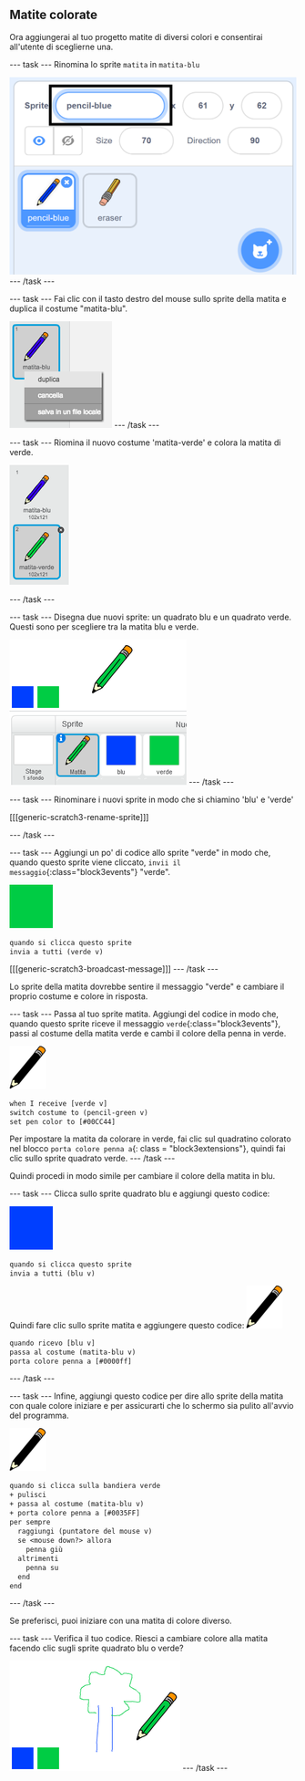 ## Matite colorate

Ora aggiungerai al tuo progetto matite di diversi colori e consentirai all'utente di sceglierne una.

\--- task \--- Rinomina lo sprite `matita` in `matita-blu`

![rinomina-matita](images/rename-pencil.png) \--- /task \---

\--- task \--- Fai clic con il tasto destro del mouse sullo sprite della matita e duplica il costume "matita-blu".

![screenshot](images/paint-blue-duplicate.png) \--- /task \---

\--- task \--- Riomina il nuovo costume 'matita-verde' e colora la matita di verde.

![screenshot](images/paint-pencil-green.png)

\--- /task \---

\--- task \--- Disegna due nuovi sprite: un quadrato blu e un quadrato verde. Questi sono per scegliere tra la matita blu e verde.

![screenshot](images/paint-selectors.png) \--- /task \---

\--- task \--- Rinominare i nuovi sprite in modo che si chiamino 'blu' e 'verde'

[[[generic-scratch3-rename-sprite]]]

\--- /task \---

\--- task \--- Aggiungi un po' di codice allo sprite "verde" in modo che, quando questo sprite viene cliccato, `invii il messaggio`{:class="block3events"} "verde".

![quadrato verde](images/green_square.png)

```blocks3
quando si clicca questo sprite
invia a tutti (verde v)
```

[[[generic-scratch3-broadcast-message]]] \--- /task \---

Lo sprite della matita dovrebbe sentire il messaggio "verde" e cambiare il proprio costume e colore in risposta.

\--- task \--- Passa al tuo sprite matita. Aggiungi del codice in modo che, quando questo sprite riceve il messaggio `verde`{:class="block3events"}, passi al costume della matita verde e cambi il colore della penna in verde.

![matita](images/pencil.png)

```blocks3
when I receive [verde v]
switch costume to (pencil-green v)
set pen color to [#00CC44]
```

Per impostare la matita da colorare in verde, fai clic sul quadratino colorato nel blocco `porta colore penna a`{: class = "block3extensions"}, quindi fai clic sullo sprite quadrato verde. \--- /task \---

Quindi procedi in modo simile per cambiare il colore della matita in blu.

\--- task \--- Clicca sullo sprite quadrato blu e aggiungi questo codice:

![quadrato_blu](images/blue_square.png)

```blocks3
quando si clicca questo sprite
invia a tutti (blu v)
```

Quindi fare clic sullo sprite matita e aggiungere questo codice: ![matita](images/pencil.png)

```blocks3
quando ricevo [blu v]
passa al costume (matita-blu v)
porta colore penna a [#0000ff]
```

\--- /task \---

\--- task \--- Infine, aggiungi questo codice per dire allo sprite della matita con quale colore iniziare e per assicurarti che lo schermo sia pulito all'avvio del programma.

![matita](images/pencil.png)

```blocks3
quando si clicca sulla bandiera verde
+ pulisci
+ passa al costume (matita-blu v)
+ porta colore penna a [#0035FF]
per sempre 
  raggiungi (puntatore del mouse v)
  se <mouse down?> allora 
    penna giù
  altrimenti 
    penna su
  end
end
```

\--- /task \---

Se preferisci, puoi iniziare con una matita di colore diverso.

\--- task \--- Verifica il tuo codice. Riesci a cambiare colore alla matita facendo clic sugli sprite quadrato blu o verde?

![screenshot](images/paint-pens-test.png) \--- /task \---